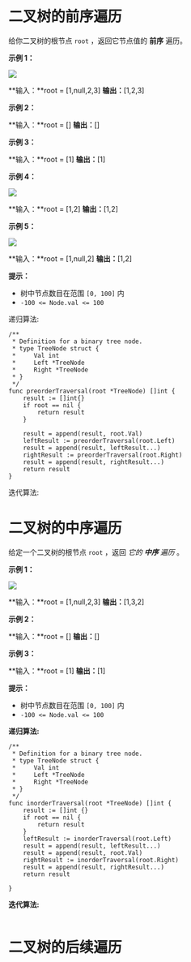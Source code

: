 # 二叉树的前序遍历
给你二叉树的根节点  `root`  ，返回它节点值的 **前序**  遍历。

**示例 1：**

![](https://assets.leetcode.com/uploads/2020/09/15/inorder_1.jpg)

**输入：**root = [1,null,2,3]
**输出：**[1,2,3]

**示例 2：**

**输入：**root = []
**输出：**[]

**示例 3：**

**输入：**root = [1]
**输出：**[1]

**示例 4：**

![](https://assets.leetcode.com/uploads/2020/09/15/inorder_5.jpg)

**输入：**root = [1,2]
**输出：**[1,2]

**示例 5：**

![](https://assets.leetcode.com/uploads/2020/09/15/inorder_4.jpg)

**输入：**root = [1,null,2]
**输出：**[1,2]

**提示：**

-   树中节点数目在范围  `[0, 100]`  内
-   `-100 <= Node.val <= 100`

递归算法:
```
/**
 * Definition for a binary tree node.
 * type TreeNode struct {
 *     Val int
 *     Left *TreeNode
 *     Right *TreeNode
 * }
 */
func preorderTraversal(root *TreeNode) []int {
    result := []int{}
    if root == nil {
        return result
    }

    result = append(result, root.Val)
    leftResult := preorderTraversal(root.Left)
    result = append(result, leftResult...)
    rightResult := preorderTraversal(root.Right)
    result = append(result, rightResult...)
    return result
}
```

迭代算法:
# 二叉树的中序遍历
给定一个二叉树的根节点  `root`  ，返回  _它的  **中序** 遍历_  。

**示例 1：**

![](https://assets.leetcode.com/uploads/2020/09/15/inorder_1.jpg)

**输入：**root = [1,null,2,3]
**输出：**[1,3,2]

**示例 2：**

**输入：**root = []
**输出：**[]

**示例 3：**

**输入：**root = [1]
**输出：**[1]

**提示：**

-   树中节点数目在范围  `[0, 100]`  内
-   `-100 <= Node.val <= 100`

**递归算法:**
```
/**
 * Definition for a binary tree node.
 * type TreeNode struct {
 *     Val int
 *     Left *TreeNode
 *     Right *TreeNode
 * }
 */
func inorderTraversal(root *TreeNode) []int {
    result := []int {}
    if root == nil {
        return result
    }
    leftResult := inorderTraversal(root.Left)
    result = append(result, leftResult...)
    result = append(result, root.Val)
    rightResult := inorderTraversal(root.Right)
    result = append(result, rightResult...)
    return result

}
```

**迭代算法:**
```
```

# 二叉树的后续遍历
<!--stackedit_data:
eyJoaXN0b3J5IjpbMTY5NDIzMDAzNyw5MzgyNzEzMzZdfQ==
-->
